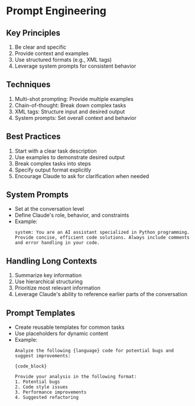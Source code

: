 # Prompt Engineering

## Key Principles
1. Be clear and specific
2. Provide context and examples
3. Use structured formats (e.g., XML tags)
4. Leverage system prompts for consistent behavior

## Techniques
1. Multi-shot prompting: Provide multiple examples
2. Chain-of-thought: Break down complex tasks
3. XML tags: Structure input and desired output
4. System prompts: Set overall context and behavior

## Best Practices
1. Start with a clear task description
2. Use examples to demonstrate desired output
3. Break complex tasks into steps
4. Specify output format explicitly
5. Encourage Claude to ask for clarification when needed

## System Prompts
- Set at the conversation level
- Define Claude's role, behavior, and constraints
- Example:
  ```
  system: You are an AI assistant specialized in Python programming. 
  Provide concise, efficient code solutions. Always include comments 
  and error handling in your code.
  ```

## Handling Long Contexts
1. Summarize key information
2. Use hierarchical structuring
3. Prioritize most relevant information
4. Leverage Claude's ability to reference earlier parts of the conversation

## Prompt Templates
- Create reusable templates for common tasks
- Use placeholders for dynamic content
- Example:
  ```
  Analyze the following {language} code for potential bugs and 
  suggest improvements:

  {code_block}

  Provide your analysis in the following format:
  1. Potential bugs
  2. Code style issues
  3. Performance improvements
  4. Suggested refactoring
  ```
